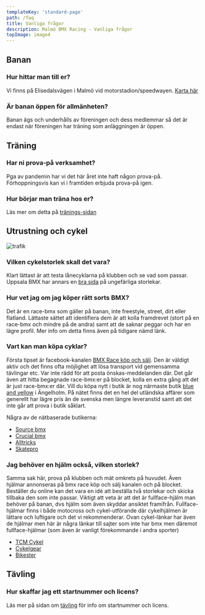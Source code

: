```yaml
---
templateKey: 'standard-page'
path: /faq
title: Vanliga frågor
description: Malmö BMX Racing - Vanliga frågor
topImage: image4
---
```


## Banan

### Hur hittar man till er?
Vi finns på Elisedalsvägen i Malmö vid motorstadion/speedwayen.
[Karta här](https://goo.gl/maps/9bC7kYxebTJ2)

### Är banan öppen för allmänheten? 
Banan ägs och underhålls av föreningen och dess medlemmar så det är endast när föreningen har träning som anläggningen är öppen.


## Träning

### Har ni prova-på verksamhet?
Pga av pandemin har vi det här året inte haft någon prova-på. Förhoppningsvis kan vi i framtiden erbjuda prova-på igen.

### Hur börjar man träna hos er?
Läs mer om detta på [tränings-sidan](/traning)


## <a id="utrustning">Utrustning och cykel</a>
![trafik](/img/trafik.jpg#right)

### Vilken cykelstorlek skall det vara?
Klart lättast är att testa lånecyklarna på klubben och se vad som passar. Uppsala BMX har annars en [bra sida](https://cykel.smkuppsala.com/traning/kopacykel/) på ungefärliga storlekar.


### Hur vet jag om jag köper rätt sorts BMX?
Det är en race-bmx som gäller på banan, inte freestyle, street, dirt eller flatland. Lättaste sättet att identifiera dem är att kolla framdrevet (stort på en race-bmx och mindre på de andra) samt att de saknar peggar och har en lägre profil. Mer info om detta finns även på tidigare nämd länk.

### Vart kan man köpa cyklar?
Första tipset är facebook-kanalen [BMX Race köp och sälj](https://www.facebook.com/groups/431805447013985). Den är väldigt aktiv och det finns ofta möjlighet att lösa transport vid gemensamma tävlingar etc. Var inte rädd för att posta önskas-meddelanden där.
Det går även att hitta begagnade race-bmx:er på blocket, kolla en extra gång att det är just race-bmx:er där.
Vill du köpa nytt i butik är nog närmaste butik [blue and yellow](https://blueandyellow.se/) i Ängelholm. På nätet finns det en hel del utländska affärer som generellt har lägre pris än de svenska men längre leveranstid samt att det inte går att prova i butik såklart.  

Några av de nätbaserade butikerna:  
* [Source bmx](https://eu.sourcebmx.com/collections/bmx-race-bikes)  
* [Crucial bmx](https://crucialbmxshop.com/racing-bmx)  
* [Alltricks](https://www.alltricks.com/C-41253-bikes)  
* [Skatepro](https://www.skatepro.se/c58.htm)  

### Jag behöver en hjälm också, vilken storlek?
Samma sak här, prova på klubben och mät omkrets på huvudet. Även hjälmar annonseras på bmx race köp och sälj kanalen och på blocket. Beställer du online kan det vara en idé att beställa två storlekar och skicka tillbaka den som inte passar. 
Viktigt att veta är att det är fullface-hjälm man behöver på banan, dvs hjälm som även skyddar ansiktet framifrån. Fullface-hjälmar finns i både motocross och cykel-utförande där cykelhjälmen är lättare och luftigare och det vi rekommenderar. Ovan cykel-länkar har även de hjälmar men här är några länkar till sajter som  inte har bmx men däremot fullface-hjälmar (som även är vanligt förekommande i andra sporter)  
* [TCM Cykel](https://www.tcmcykel.se/cykelhjalm/fullfacehjalmar)  
* [Cykelgear](https://www.cykelgear.se/tillbehor/cykelhjalmar/fullface-hjalmar)  
* [Bikester](https://www.bikester.se/klader/cykelhjalmar/downhillhjalmar/)  

## Tävling
### Hur skaffar jag ett startnummer och licens?
Läs mer på sidan om [tävling](/tavling) för info om startnummer och licens.